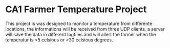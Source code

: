 # CA1 Farmer Temperature Project #
This project is was designed to monitor a temperature from differente locations, the informations will be received from three UDP clients, a server will save the data in different logfiles and will allert the farmer when the temperatur is <5 celsious or >30 celsious degrees.

